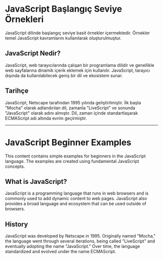 # JavaScript Başlangıç Seviye Örnekleri

JavaScript dilinde başlangıç seviye basit örnekler içermektedir. Örnekler temel JavaScript kavramlarını kullanılarak oluşturulmuştur.

## JavaScript Nedir?

JavaScript, web tarayıcılarında çalışan bir programlama dilidir ve genellikle web sayfalarına dinamik içerik eklemek için kullanılır. JavaScript, tarayıcı dışında da kullanılabilecek geniş bir dil ve ekosistem sunar.

## Tarihçe

JavaScript, Netscape tarafından 1995 yılında geliştirilmiştir. İlk başta "Mocha" olarak adlandırılan dil, zamanla "LiveScript" ve sonunda "JavaScript" olarak adını almıştır. Dil, zaman içinde standartlaşarak ECMAScript adı altında evrim geçirmiştir.

--------------------------------------------------------------------------
# JavaScript Beginner Examples

This content contains simple examples for beginners in the JavaScript language. The examples are created using fundamental JavaScript concepts.

## What is JavaScript?

JavaScript is a programming language that runs in web browsers and is commonly used to add dynamic content to web pages. JavaScript also provides a broad language and ecosystem that can be used outside of browsers.

## History

JavaScript was developed by Netscape in 1995. Originally named "Mocha," the language went through several iterations, being called "LiveScript" and eventually adopting the name "JavaScript." Over time, the language standardized and evolved under the name ECMAScript.
